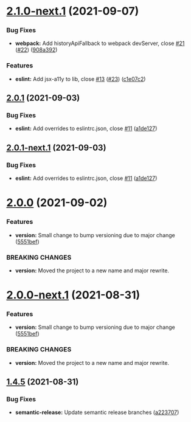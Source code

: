 # [2.1.0-next.1](https://github.com/PlayPickup/kickoff/compare/v2.0.1...v2.1.0-next.1) (2021-09-07)


### Bug Fixes

* **webpack:** Add historyApiFallback to webpack devServer, close [#21](https://github.com/PlayPickup/kickoff/issues/21) ([#22](https://github.com/PlayPickup/kickoff/issues/22)) ([908a392](https://github.com/PlayPickup/kickoff/commit/908a392f72c9af8c247a40a43af3cd344ee54935))


### Features

* **eslint:** Add jsx-a11y to lib, close [#13](https://github.com/PlayPickup/kickoff/issues/13) ([#23](https://github.com/PlayPickup/kickoff/issues/23)) ([c1e07c2](https://github.com/PlayPickup/kickoff/commit/c1e07c22e0adb17844f5ea5071ec28e0d4632044))

## [2.0.1](https://github.com/PlayPickup/kickoff/compare/v2.0.0...v2.0.1) (2021-09-03)


### Bug Fixes

* **eslint:** Add overrides to eslintrc.json, close [#11](https://github.com/PlayPickup/kickoff/issues/11) ([a1de127](https://github.com/PlayPickup/kickoff/commit/a1de127761de25cb1aeefb36066815f651251648))

## [2.0.1-next.1](https://github.com/PlayPickup/kickoff/compare/v2.0.0...v2.0.1-next.1) (2021-09-03)


### Bug Fixes

* **eslint:** Add overrides to eslintrc.json, close [#11](https://github.com/PlayPickup/kickoff/issues/11) ([a1de127](https://github.com/PlayPickup/kickoff/commit/a1de127761de25cb1aeefb36066815f651251648))

# [2.0.0](https://github.com/PlayPickup/kickoff/compare/v1.4.5...v2.0.0) (2021-09-02)


### Features

* **version:** Small change to bump versioning due to major change ([5551bef](https://github.com/PlayPickup/kickoff/commit/5551bef367aeb141d01265da7d0bf5301390db7c))


### BREAKING CHANGES

* **version:** Moved the project to a new name and major rewrite.

# [2.0.0-next.1](https://github.com/PlayPickup/kickoff/compare/v1.4.5...v2.0.0-next.1) (2021-08-31)


### Features

* **version:** Small change to bump versioning due to major change ([5551bef](https://github.com/PlayPickup/kickoff/commit/5551bef367aeb141d01265da7d0bf5301390db7c))


### BREAKING CHANGES

* **version:** Moved the project to a new name and major rewrite.

## [1.4.5](https://github.com/PlayPickup/kickoff/compare/v1.4.4...v1.4.5) (2021-08-31)


### Bug Fixes

* **semantic-release:** Update semantic release branches ([a223707](https://github.com/PlayPickup/kickoff/commit/a2237076701f67a861c40b43d2ff4e1f9660660d))
